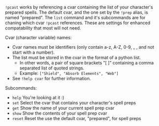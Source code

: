 ``!pcast`` works by referencing a cvar containing the list of your character's prepared spells. The default cvar, and the one set by the ``!prep`` alias, is named "prepared".
The ``list`` command and it's subcommands are for chaning which cvar ``!pcast`` references. These are settings for enhanced compatability that most will not need.

Cvar (character variable) names:
- Cvar names must be identifiers (only contain a-z, A-Z, 0-9, _ , and not start with a number).
- The list must be stored in the cvar in the format of a python list.
  - In other words, a pair of square brackets "[ ]" containing a comma separated list of quoted strings.
  - Example: ``["Shield", "Absorb Elements", "Web"]``
- See ``!help cvar`` for further information.

Subcommands:

  - ``help``  You're looking at it :)
  - ``set``   Select the cvar that contains your character's spell preps
  - ``get``   Show the name of your current spell prep cvar
  - ``show``  Show the contents of your spell prep cvar
  - ``reset`` Reset the use the default cvar, "prepared", for spell preps